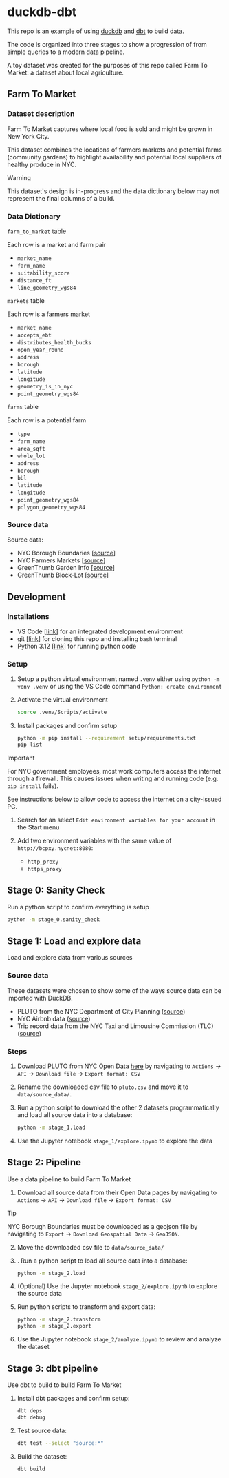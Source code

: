 # duckdb-dbt

This repo is an example of using [duckdb](https://duckdb.org/) and [dbt](https://docs.getdbt.com/) to build data.

The code is organized into three stages to show a progression of from simple queries to a modern data pipeline.

A toy dataset was created for the purposes of this repo called Farm To Market: a dataset about local agriculture.

## Farm To Market

### Dataset description

Farm To Market captures where local food is sold and might be grown in New York City.

This dataset combines the locations of farmers markets and potential farms (community gardens) to highlight availability and potential local suppliers of healthy produce in NYC.

> [!WARNING]
> This dataset's design is in-progress and the data dictionary below may not represent the final columns of a build.

### Data Dictionary

`farm_to_market` table

Each row is a market and farm pair

- `market_name`
- `farm_name`
- `suitability_score`
- `distance_ft`
- `line_geometry_wgs84`

`markets` table

Each row is a farmers market

- `market_name`
- `accepts_ebt`
- `distributes_health_bucks`
- `open_year_round`
- `address`
- `borough`
- `latitude`
- `longitude`
- `geometry_is_in_nyc`
- `point_geometry_wgs84`

`farms` table

Each row is a potential farm

- `type`
- `farm_name`
- `area_sqft`
- `whole_lot`
- `address`
- `borough`
- `bbl`
- `latitude`
- `longitude`
- `point_geometry_wgs84`
- `polygon_geometry_wgs84`

### Source data

Source data:

- NYC Borough Boundaries [[source](https://data.cityofnewyork.us/City-Government/Borough-Boundaries/tqmj-j8zm)]
- NYC Farmers Markets [[source](https://data.cityofnewyork.us/Health/NYC-Farmers-Markets/8vwk-6iz2/about_data)]
- GreenThumb Garden Info [[source](https://data.cityofnewyork.us/dataset/GreenThumb-Garden-Info/p78i-pat6/about_data)]
- GreenThumb Block-Lot [[source](https://data.cityofnewyork.us/dataset/GreenThumb-Block-Lot/fsjc-9fyh/about_data)]
<!-- - https://data.cityofnewyork.us/City-Government/Suitability-of-City-Owned-and-Leased-Property-for-/4e2n-s75z/about_data -->

## Development

### Installations

- VS Code [[link](https://code.visualstudio.com/)] for an integrated development environment
- git [[link](https://git-scm.com/downloads)] for cloning this repo and installing `bash` terminal
- Python 3.12 [[link](https://www.python.org/downloads/release/python-3120/)] for running python code

### Setup

1. Setup a python virtual environment named `.venv` either using `python -m venv .venv` or using the VS Code command `Python: create environment`

2. Activate the virtual environment

   ```bash
   source .venv/Scripts/activate
   ```

3. Install packages and confirm setup

   ```bash
   python -m pip install --requirement setup/requirements.txt
   pip list
   ```

> [!IMPORTANT]
> For NYC government employees, most work computers access the internet through a firewall. This causes issues when writing and running code (e.g. `pip install` fails).
>
> See instructions below to allow code to access the internet on a city-issued PC.
>
> 1. Search for an select `Edit environment variables for your account` in the Start menu
>
> 2. Add two environment variables with the same value of `http://bcpxy.nycnet:8080`:
>    - `http_proxy`
>    - `https_proxy`

## Stage 0: Sanity Check

Run a python script to confirm everything is setup

```bash
python -m stage_0.sanity_check
```

## Stage 1: Load and explore data

Load and explore data from various sources

### Source data

These datasets were chosen to show some of the ways source data can be imported with DuckDB.

- PLUTO from the NYC Department of City Planning ([source](https://data.cityofnewyork.us/d/64uk-42ks/))
- NYC Airbnb data ([source](https://insideairbnb.com/get-the-data/))
- Trip record data from the NYC Taxi and Limousine Commission (TLC) ([source](https://www.nyc.gov/site/tlc/about/tlc-trip-record-data.page))

### Steps

1. Download PLUTO from NYC Open Data [here](https://data.cityofnewyork.us/d/64uk-42ks/) by navigating to `Actions` -> `API` -> `Download file` -> `Export format: CSV`
2. Rename the downloaded csv file to `pluto.csv` and move it to `data/source_data/`.
3. Run a python script to download the other 2 datasets programmatically and load all source data into a database:

   ```bash
   python -m stage_1.load
   ```

4. Use the Jupyter notebook `stage_1/explore.ipynb` to explore the data

## Stage 2: Pipeline

Use a data pipeline to build Farm To Market

1. Download all source data from their Open Data pages by navigating to `Actions` -> `API` -> `Download file` -> `Export format: CSV`

> [!TIP]
> NYC Borough Boundaries must be downloaded as a geojson file by navigating to `Export` -> `Download Geospatial Data` -> `GeoJSON`.

2. Move the downloaded csv file to `data/source_data/`
3. . Run a python script to load all source data into a database:

   ```bash
   python -m stage_2.load
   ```

4. (Optional) Use the Jupyter notebook `stage_2/explore.ipynb` to explore the source data
5. Run python scripts to transform and export data:

   ```bash
   python -m stage_2.transform
   python -m stage_2.export
   ```

6. Use the Jupyter notebook `stage_2/analyze.ipynb` to review and analyze the dataset

## Stage 3: dbt pipeline

Use dbt to build to build Farm To Market

1. Install dbt packages and confirm setup:

   ```bash
   dbt deps
   dbt debug
   ```

2. Test source data:

   ```bash
   dbt test --select "source:*"
   ```

3. Build the dataset:

   ```bash
   dbt build
   ```
